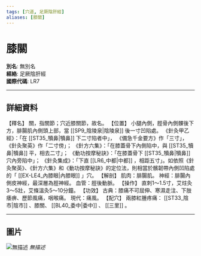 ```yaml
---
tags: [穴道, 足厥陰肝經]
aliases: [膝關]
---
```


# 膝關

**別名**: 無別名  
**經絡**: 足厥陰肝經  
**國際代碼**: LR7  

---

## 詳細資料
【釋名】
關，指關節；穴近膝關節，故名。
【位置】
小腿內側，脛骨內側髁後下方，腓腸肌內側頭上部，當 [[SP9_陰陵泉|陰陵泉]] 後一寸凹陷處。
《針灸甲乙經》：「在 [[ST35_犢鼻|犢鼻]] 下二寸陷者中」，
《備急千金要方》作「三寸」，
《針灸聚英》作「二寸傍」；
《針方六集》：「在膝蓋骨下內側陷中，與 [[ST35_犢鼻|犢鼻]] 平，相去二寸」；
《動功按摩秘訣》：「在膝蓋骨下 [[ST35_犢鼻|犢鼻]] 穴內旁陷中」；
《針灸集成》：「下直 [[LR6_中都|中都]] ，相距五寸」。如依照《針灸聚英》、《針方六集》和《動功按摩秘訣》的定位法，則相當於髕韌帶內側凹陷處的「 [[EX-LE4_內膝眼|內膝眼]] 」穴。
【解剖】
肌肉：腓腸肌。
神經：腓腸內側皮神經，最深層為脛神經。
血管：脛後動脈。
【操作】
直刺1～1.5寸，艾炷灸3～5壯，艾條溫灸5～10分鐘。
【功效】
古典：膝痛不可屈伸、寒濕走注、下肢痿痹、歷節風痛，咽喉痛。
現代：痛風。
【配穴】
兩膝紅腫疼痛： [[ST33_陰市|陰市]] 、膝關、 [[BL40_委中|委中]] 、 [[三里]] 。

---

## 圖片
![無描述](https://yibian.hopto.org/pic/shu16/335.gif)
_無描述_

